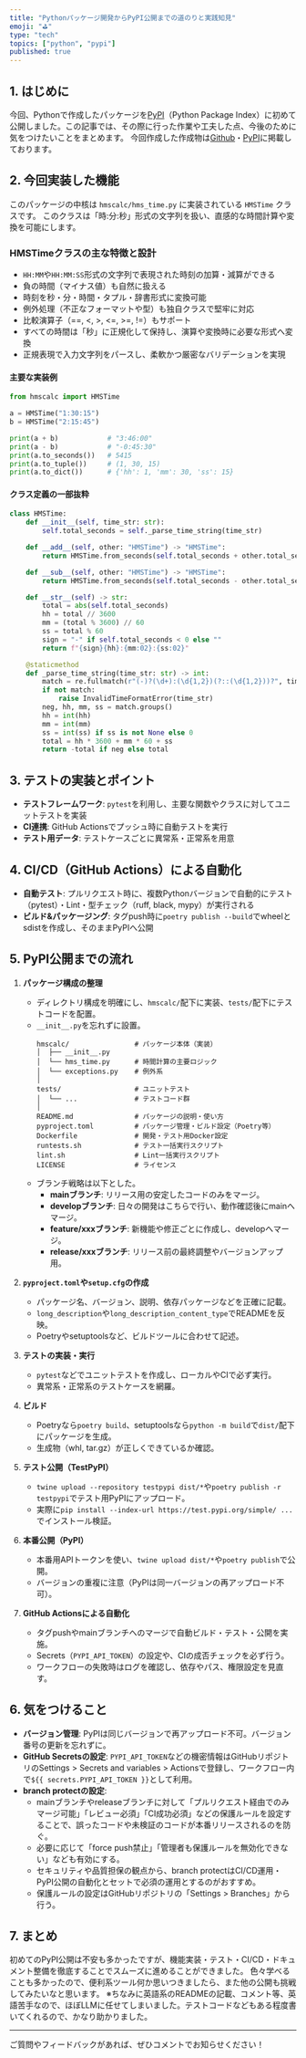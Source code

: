 ```yaml
---
title: "Pythonパッケージ開発からPyPI公開までの道のりと実践知見"
emoji: "⛳"
type: "tech"
topics: ["python", "pypi"]
published: true
---
```



## 1. はじめに

今回、Pythonで作成したパッケージを[PyPI](https://pypi.org/)（Python Package Index）に初めて公開しました。この記事では、その際に行った作業や工夫した点、今後のために気をつけたいことをまとめます。
今回作成した作成物は[Github](https://github.com/masanori0209/hmscalc/tree/v0.1.0)・[PyPI](https://pypi.org/project/hmscalc/#description)に掲載しております。


## 2. 今回実装した機能

このパッケージの中核は `hmscalc/hms_time.py` に実装されている `HMSTime` クラスです。
このクラスは「時:分:秒」形式の文字列を扱い、直感的な時間計算や変換を可能にします。

### HMSTimeクラスの主な特徴と設計

- `HH:MM`や`HH:MM:SS`形式の文字列で表現された時刻の加算・減算ができる
- 負の時間（マイナス値）も自然に扱える
- 時刻を秒・分・時間・タプル・辞書形式に変換可能
- 例外処理（不正なフォーマットや型）も独自クラスで堅牢に対応
- 比較演算子（==, <, >, <=, >=, !=）もサポート
- すべての時間は「秒」に正規化して保持し、演算や変換時に必要な形式へ変換
- 正規表現で入力文字列をパースし、柔軟かつ厳密なバリデーションを実現

#### 主要な実装例

```python
from hmscalc import HMSTime

a = HMSTime("1:30:15")
b = HMSTime("2:15:45")

print(a + b)            # "3:46:00"
print(a - b)            # "-0:45:30"
print(a.to_seconds())   # 5415
print(a.to_tuple())     # (1, 30, 15)
print(a.to_dict())      # {'hh': 1, 'mm': 30, 'ss': 15}
```

#### クラス定義の一部抜粋

```python
class HMSTime:
    def __init__(self, time_str: str):
        self.total_seconds = self._parse_time_string(time_str)

    def __add__(self, other: "HMSTime") -> "HMSTime":
        return HMSTime.from_seconds(self.total_seconds + other.total_seconds)

    def __sub__(self, other: "HMSTime") -> "HMSTime":
        return HMSTime.from_seconds(self.total_seconds - other.total_seconds)

    def __str__(self) -> str:
        total = abs(self.total_seconds)
        hh = total // 3600
        mm = (total % 3600) // 60
        ss = total % 60
        sign = "-" if self.total_seconds < 0 else ""
        return f"{sign}{hh}:{mm:02}:{ss:02}"

    @staticmethod
    def _parse_time_string(time_str: str) -> int:
        match = re.fullmatch(r"(-)?(\d+):(\d{1,2})(?::(\d{1,2}))?", time_str)
        if not match:
            raise InvalidTimeFormatError(time_str)
        neg, hh, mm, ss = match.groups()
        hh = int(hh)
        mm = int(mm)
        ss = int(ss) if ss is not None else 0
        total = hh * 3600 + mm * 60 + ss
        return -total if neg else total
```


## 3. テストの実装とポイント

- **テストフレームワーク**: `pytest`を利用し、主要な関数やクラスに対してユニットテストを実装
- **CI連携**: GitHub Actionsでプッシュ時に自動テストを実行
- **テスト用データ**: テストケースごとに異常系・正常系を用意

## 4. CI/CD（GitHub Actions）による自動化

- **自動テスト**: プルリクエスト時に、複数Pythonバージョンで自動的にテスト（pytest）・Lint・型チェック（ruff, black, mypy）が実行される
- **ビルド&パッケージング**: タグpush時に`poetry publish --build`でwheelとsdistを作成し、そのままPyPIへ公開

## 5. PyPI公開までの流れ

1. **パッケージ構成の整理**
   - ディレクトリ構成を明確にし、`hmscalc/`配下に実装、`tests/`配下にテストコードを配置。
   - `__init__.py`を忘れずに設置。
        ```
        hmscalc/                # パッケージ本体（実装）
        │  ├── __init__.py
        │  └── hms_time.py      # 時間計算の主要ロジック
        │  └── exceptions.py    # 例外系
        │
        tests/                  # ユニットテスト
        │  └── ...              # テストコード群
        │
        README.md               # パッケージの説明・使い方
        pyproject.toml          # パッケージ管理・ビルド設定（Poetry等）
        Dockerfile              # 開発・テスト用Docker設定
        runtests.sh             # テスト一括実行スクリプト
        lint.sh                 # Lint一括実行スクリプト
        LICENSE                 # ライセンス
        ```
    - ブランチ戦略は以下とした。
        - **mainブランチ**: リリース用の安定したコードのみをマージ。
        - **developブランチ**: 日々の開発はこちらで行い、動作確認後にmainへマージ。
        - **feature/xxxブランチ**: 新機能や修正ごとに作成し、developへマージ。
        - **release/xxxブランチ**: リリース前の最終調整やバージョンアップ用。

2. **`pyproject.toml`や`setup.cfg`の作成**
   - パッケージ名、バージョン、説明、依存パッケージなどを正確に記載。
   - `long_description`や`long_description_content_type`でREADMEを反映。
   - Poetryやsetuptoolsなど、ビルドツールに合わせて記述。

3. **テストの実装・実行**
   - `pytest`などでユニットテストを作成し、ローカルやCIで必ず実行。
   - 異常系・正常系のテストケースを網羅。

4. **ビルド**
   - Poetryなら`poetry build`、setuptoolsなら`python -m build`で`dist/`配下にパッケージを生成。
   - 生成物（whl, tar.gz）が正しくできているか確認。

5. **テスト公開（TestPyPI）**
   - `twine upload --repository testpypi dist/*`や`poetry publish -r testpypi`でテスト用PyPIにアップロード。
   - 実際に`pip install --index-url https://test.pypi.org/simple/ ...`でインストール検証。

6. **本番公開（PyPI）**
   - 本番用APIトークンを使い、`twine upload dist/*`や`poetry publish`で公開。
   - バージョンの重複に注意（PyPIは同一バージョンの再アップロード不可）。

7. **GitHub Actionsによる自動化**
   - タグpushやmainブランチへのマージで自動ビルド・テスト・公開を実施。
   - Secrets（`PYPI_API_TOKEN`）の設定や、CIの成否チェックを必ず行う。
   - ワークフローの失敗時はログを確認し、依存やパス、権限設定を見直す。


## 6. 気をつけること

- **バージョン管理**: PyPIは同じバージョンで再アップロード不可。バージョン番号の更新を忘れずに。
- **GitHub Secretsの設定**: `PYPI_API_TOKEN`などの機密情報はGitHubリポジトリのSettings > Secrets and variables > Actionsで登録し、ワークフロー内で`${{ secrets.PYPI_API_TOKEN }}`として利用。
- **branch protectの設定**:
  - mainブランチやreleaseブランチに対して「プルリクエスト経由でのみマージ可能」「レビュー必須」「CI成功必須」などの保護ルールを設定することで、誤ったコードや未検証のコードが本番リリースされるのを防ぐ。
  - 必要に応じて「force push禁止」「管理者も保護ルールを無効化できない」なども有効にする。
  - セキュリティや品質担保の観点から、branch protectはCI/CD運用・PyPI公開の自動化とセットで必須の運用とするのがおすすめ。
  - 保護ルールの設定はGitHubリポジトリの「Settings > Branches」から行う。

## 7. まとめ

初めてのPyPI公開は不安も多かったですが、機能実装・テスト・CI/CD・ドキュメント整備を徹底することでスムーズに進めることができました。
色々学べることも多かったので、便利系ツール何か思いつきましたら、また他の公開も挑戦してみたいなと思います。
※ちなみに英語系のREADMEの記載、コメント等、英語苦手なので、ほぼLLMに任せてしまいました。テストコードなどもある程度書いてくれるので、かなり助かりました。

---

ご質問やフィードバックがあれば、ぜひコメントでお知らせください！

